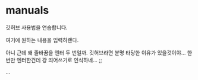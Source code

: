# manuals
깃허브 사용법을 연습합니다.

여기에 원하는 내용을 입력하랜다.

아니 근데 왜 줄바꿈을 엔터 두 번일까. 깃허브라면 분명 타당한 이유가 있을것이야...
한 번만 엔터한건데 걍 띄어쓰기로 인식하네... ;; 

...
